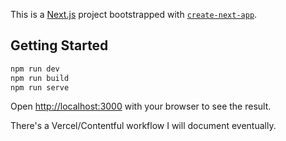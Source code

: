 This is a [Next.js](https://nextjs.org/) project bootstrapped with [`create-next-app`](https://github.com/vercel/next.js/tree/canary/packages/create-next-app).

## Getting Started

```bash
npm run dev
npm run build
npm run serve
```

Open [http://localhost:3000](http://localhost:3000) with your browser to see the result.

There's a Vercel/Contentful workflow I will document eventually.
